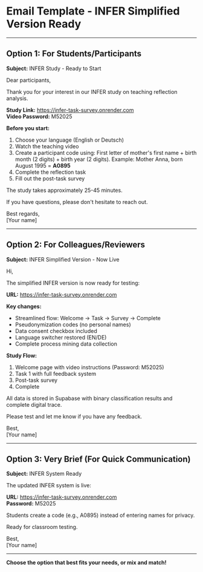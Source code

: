 # Email Template - INFER Simplified Version Ready

---

## Option 1: For Students/Participants

**Subject:** INFER Study - Ready to Start

Dear participants,

Thank you for your interest in our INFER study on teaching reflection analysis.

**Study Link:** https://infer-task-survey.onrender.com  
**Video Password:** M52025

**Before you start:**
1. Choose your language (English or Deutsch)
2. Watch the teaching video
3. Create a participant code using: First letter of mother's first name + birth month (2 digits) + birth year (2 digits). Example: Mother Anna, born August 1995 = **A0895**
4. Complete the reflection task
5. Fill out the post-task survey

The study takes approximately 25-45 minutes.

If you have questions, please don't hesitate to reach out.

Best regards,  
[Your name]

---

## Option 2: For Colleagues/Reviewers

**Subject:** INFER Simplified Version - Now Live

Hi,

The simplified INFER version is now ready for testing:

**URL:** https://infer-task-survey.onrender.com

**Key changes:**
- Streamlined flow: Welcome → Task → Survey → Complete
- Pseudonymization codes (no personal names)
- Data consent checkbox included
- Language switcher restored (EN/DE)
- Complete process mining data collection

**Study Flow:**
1. Welcome page with video instructions (Password: M52025)
2. Task 1 with full feedback system
3. Post-task survey
4. Complete

All data is stored in Supabase with binary classification results and complete digital trace.

Please test and let me know if you have any feedback.

Best,  
[Your name]

---

## Option 3: Very Brief (For Quick Communication)

**Subject:** INFER System Ready

The updated INFER system is live:

**URL:** https://infer-task-survey.onrender.com  
**Password:** M52025

Students create a code (e.g., A0895) instead of entering names for privacy.

Ready for classroom testing.

Best,  
[Your name]

---

**Choose the option that best fits your needs, or mix and match!**


